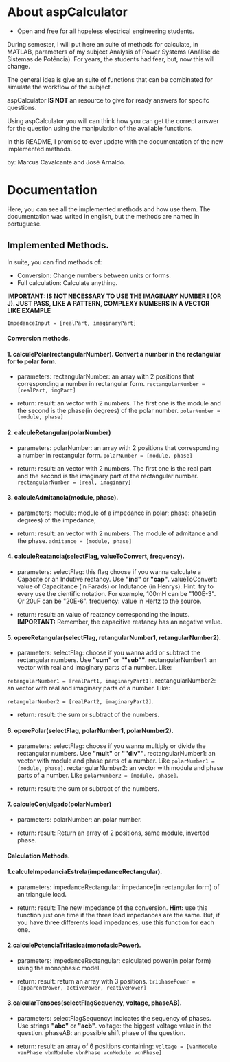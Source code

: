 # About aspCalculator

- Open and free for all hopeless electrical engineering students.

During semester, I will put here an suite of methods for calculate, in MATLAB, parameters of my subject Analysis of Power Systems (Análise de Sistemas de Potência). For years, the students had fear, but, now this will change. 

The general idea is give an suite of functions that can be combinated for simulate the workflow of the subject. 

aspCalculator **IS NOT** an resource to give for ready answers for specifc questions.

Using aspCalculator you will can think how you can get the correct answer for the question using the manipulation of the available functions. 

In this README, I promise to ever update with the documentation of the new implemented methods.  

by: Marcus Cavalcante and José Arnaldo. 


# Documentation

Here, you can see all the implemented methods and how use them. 
The documentation was writed in english, but the methods are named in portuguese.

## Implemented Methods.

In suite, you can find methods of:

- Conversion: Change numbers between units or forms. 
- Full calculation: Calculate anything. 

**IMPORTANT: IS NOT NECESSARY TO USE THE IMAGINARY NUMBER I (OR J). JUST PASS, LIKE A PATTERN, COMPLEXY NUMBERS IN A VECTOR LIKE EXAMPLE**

`ImpedanceInput = [realPart, imaginaryPart]`

#### Conversion methods.

#### 1. calculePolar(rectangularNumber). Convert a number in the rectangular for to polar form. 
  - parameters:
  rectangularNumber: an array with 2 positions that corresponding a number in rectangular form. 
   `rectangularNumber = [realPart, imgPart]` 
   
  - return:
  result: an vector with 2 numbers. The first one is the module and the second is the phase(in degrees) of the polar number.
 `polarNumber = [module, phase]`
  
#### 2. calculeRetangular(polarNumber)
   - parameters:
    polarNumber: an array with 2 positions that corresponding a number in rectangular form. 
   `polarNumber = [module, phase]` 
   
  - return:
  result: an vector with 2 numbers. The first one is the real part and the second is the imaginary part of the rectangular number.
`rectangularNumber = [real, imaginary]`

#### 3. calculeAdmitancia(module, phase).
   - parameters:
   module: module of a impedance in polar;
   phase: phase(in degrees) of the impedance;
   
  - return:
  result: an vector with 2 numbers. The module of admitance and the phase.
`admitance = [module, phase]`

#### 4. calculeReatancia(selectFlag, valueToConvert, frequency).
  - parameters:
  selectFlag: this flag choose if you wanna calculate a Capacite or an Indutive reatancy. Use **"ind"** or **"cap"**.
  valueToConvert: value of Capacitance (in Farads) or Indutance (in Henrys). Hint: try to every use the cientific notation. For exemple, 100mH can be "100E-3". Or 20uF can be "20E-6".
  frequency: value in Hertz to the source. 

  - return:
  result: an value of reatancy corresponding the inputs. 
  **IMPORTANT:** Remember, the capacitive reatancy has an negative value. 

#### 5. opereRetangular(selectFlag, retangularNumber1, retangularNumber2).
  - parameters:
  selectFlag: choose if you wanna add or subtract the rectangular numbers. Use **"sum"** or **""sub""**.
  rectangularNumber1: an vector with real and imaginary parts of a number. Like:
  
  `retangularNumber1 = [realPart1, imaginaryPart1]`.
  rectangularNumber2: an vector with real and imaginary parts of a number. Like:
  
  `retangularNumber2 = [realPart2, imaginaryPart2]`.

  - return:
  result: the sum or subtract of the numbers. 

#### 6. operePolar(selectFlag, polarNumber1, polarNumber2).
  - parameters:
  selectFlag: choose if you wanna multiply or divide the rectangular numbers. Use **"mult"** or **""div""**.
  rectangularNumber1: an vector with module and phase parts of a number. Like `polarNumber1 = [module, phase]`.
  rectangularNumber2: an vector with module and phase parts of a number. Like `polarNumber2 = [module, phase]`.

  - return:
  result: the sum or subtract of the numbers. 

#### 7. calculeConjulgado(polarNumber)
  - parameters:
  polarNumber: an polar number.

  - return:
  result: Return an array of 2 positions, same module, inverted phase. 

####  Calculation Methods.

#### 1.calculeImpedanciaEstrela(impedanceRectangular).
  - parameters:
  impedanceRectangular: impedance(in rectangular form) of an triangule load. 
  
  - return:
  result: The new impedance of the conversion. 
  **Hint:** use this function just one time if the three load impedances are the same. But, if you have three differents load impedances, use this function for each one. 

#### 2.calculePotenciaTrifasica(monofasicPower).
  - parameters:
  impedanceRectangular: calculated power(in polar form) using the monophasic model. 
  
  - return:
  result: return an array with 3 positions. 
  `triphasePower = [apparentPower, activePower, reativePower]`

  #### 3.calcularTensoes(selectFlagSequency, voltage, phaseAB).
  - parameters:
  selectFlagSequency: indicates the sequency of phases. Use strings **"abc"** or **"acb"**.
  voltage: the biggest voltage value in the question.
  phaseAB: an possible shift phase of the question.
  
  - return:
  result: an array of 6 positions containing: 
  `voltage = [vanModule vanPhase vbnModule vbnPhase vcnModule vcnPhase]`

  


